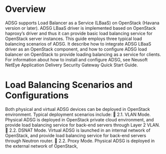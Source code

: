 Overview
=====
ADSG supports Load Balancer as a Service (LBaaS) on OpenStack (Havana version or later).
ADSG LBaaS driver is implemented based on OpenStack haproxy’s driver and thus it can
provide basic load balancing service for OpenStack server instances.
This guide employs three typical load balancing scenarios of ADSG. It describe how to integrate
ADSG LBaaS driver as an OpenStack component, and how to configure ADSG load balancer on
OpenStack to provide loading balancing as a service for clients.
For information about how to install and configure ADSG, see Neusoft NetEye Application
Delivery Security Gateway Quick Start Guide.

Load Balancing Scenarios and Configurations
=====
Both physical and virtual ADSG devices can be deployed in OpenStack environment. Typical
deployment scenarios include:
 2.1. VLAN Mode. Physical ADSG is deployed in OpenStack private cloud environment,
and provide load balancing service for back-end servers through Layer 2 VLAN.
 2.2. DSNAT Mode. Virtual ADSG is launched in an internal network of OpenStack, and
provide load balancing service for back-end servers through Neutron router.
 2.2. Proxy Mode. Physical ADSG is deployed in the external network of OpenStack,
